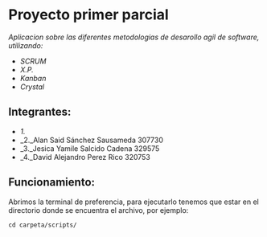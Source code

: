 # Proyecto primer parcial
_Aplicacion sobre las diferentes metodologias de desarollo agil de software, utilizando:_
* _SCRUM_
* _X.P._
* _Kanban_
* _Crystal_

## Integrantes:
* _1._
* _2._Alan Said Sánchez Sausameda 307730
* _3._Jesica Yamile Salcido Cadena 329575
* _4._David Alejandro Perez Rico 320753

## Funcionamiento:
Abrimos la terminal de preferencia, para ejecutarlo tenemos que estar en el directorio donde se encuentra el archivo, por ejemplo:

```
cd carpeta/scripts/
```